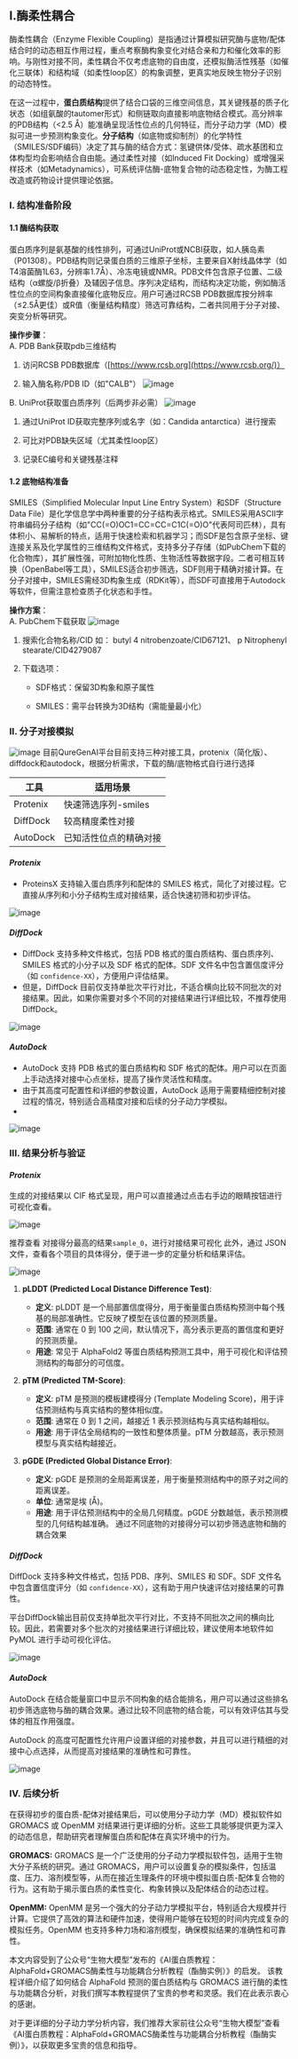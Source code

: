 ##  I.酶柔性耦合


酶柔性耦合（Enzyme Flexible Coupling）是指通过计算模拟研究酶与底物/配体结合时的动态相互作用过程，重点考察酶构象变化对结合亲和力和催化效率的影响。与刚性对接不同，柔性耦合不仅考虑底物的自由度，还模拟酶活性残基（如催化三联体）和结构域（如柔性loop区）的构象调整，更真实地反映生物分子识别的动态特性。

在这一过程中，**蛋白质结构**提供了结合口袋的三维空间信息，其关键残基的质子化状态（如组氨酸的tautomer形式）和侧链取向直接影响底物结合模式。高分辨率的PDB结构（<2.5 Å）能准确呈现活性位点的几何特征，而分子动力学（MD）模拟可进一步预测构象变化。**分子结构**（如底物或抑制剂）的化学特性（SMILES/SDF编码）决定了其与酶的结合方式：氢键供体/受体、疏水基团和立体构型均会影响结合自由能。通过柔性对接（如Induced Fit Docking）或增强采样技术（如Metadynamics），可系统评估酶-底物复合物的动态稳定性，为酶工程改造或药物设计提供理论依据。

### I. 结构准备阶段
#### 1.1 酶结构获取

蛋白质序列是氨基酸的线性排列，可通过UniProt或NCBI获取，如人胰岛素（P01308）。PDB结构则记录蛋白质的三维原子坐标，主要来自X射线晶体学（如T4溶菌酶1L63，分辨率1.7Å）、冷冻电镜或NMR。PDB文件包含原子位置、二级结构（α螺旋/β折叠）及辅因子信息。序列决定结构，而结构决定功能，例如酶活性位点的空间构象直接催化底物反应。用户可通过RCSB PDB数据库按分辨率（≤2.5Å更佳）或R值（衡量结构精度）筛选可靠结构，二者共同用于分子对接、突变分析等研究。

**操作步骤**：  
A. PDB Bank获取pdb三维结构

1. 访问RCSB PDB数据库（[https://www.rcsb.org](https://www.rcsb.org/)）
    
2. 输入酶名称/PDB ID（如"CALB"）
    ![image](../images/workshop_image/截屏2025_07_16_下午5_20_04.png)



B. UniProt获取蛋白质序列（后两步非必需）
![image](../images/workshop_image/截屏2025_07_16_下午5_26_55.png)

1. 通过UniProt ID获取完整序列或名字（如：Candida antarctica）进行搜索
    
2. 可比对PDB缺失区域（尤其柔性loop区）
    
3. 记录EC编号和关键残基注释


#### 1.2 底物结构准备

SMILES（Simplified Molecular Input Line Entry System）和SDF（Structure Data File）是化学信息学中两种重要的分子结构表示格式。SMILES采用ASCII字符串编码分子结构（如"CC(=O)OC1=CC=CC=C1C(=O)O"代表阿司匹林），具有体积小、易解析的特点，适用于快速检索和机器学习；而SDF是包含原子坐标、键连接关系及化学属性的三维结构文件格式，支持多分子存储（如PubChem下载的化合物库），其扩展性强，可附加物化性质、生物活性等数据字段。二者可相互转换（OpenBabel等工具），SMILES适合初步筛选，SDF则用于精确对接计算。在分子对接中，SMILES需经3D构象生成（RDKit等），而SDF可直接用于Autodock等软件，但需注意检查质子化状态和手性。

**操作方案**：  
A. PubChem下载获取
![image](../images/workshop_image/截屏2025_07_16_下午5_37_43.png)

1. 搜索化合物名称/CID
    如： butyl 4 nitrobenzoate/CID67121、 p Nitrophenyl stearate/CID4279087
    
     
2. 下载选项：
    
    - SDF格式：保留3D构象和原子属性
        
    - SMILES：需平台转换为3D结构（需能量最小化）



### II. 分子对接模拟

![image](../images/workshop_image/截屏2025_07_16_下午5_39_08.png)
目前QureGenAI平台目前支持三种对接工具，protenix（简化版）、diffdock和autodock，根据分析需求，下载的酶/底物格式自行进行选择

| 工具       | 适用场景          |
| -------- | ------------- |
| Protenix | 快速筛选序列-smiles |
| DiffDock | 较高精度柔性对接      |
| AutoDock | 已知活性位点的精确对接   |

#### *Protenix*

- ProteinsX 支持输入蛋白质序列和配体的 SMILES 格式，简化了对接过程。它直接从序列和小分子结构生成对接结果，适合快速初筛和初步评估。

![image](../images/workshop_image/截屏2025_07_16_下午5_40_06.png)

#### *DiffDock*

- DiffDock 支持多种文件格式，包括 PDB 格式的蛋白质结构、蛋白质序列、SMILES 格式的小分子以及 SDF 格式的配体。SDF 文件名中包含置信度评分（如 `confidence-XX`），方便用户评估结果。
- 但是，DiffDock 目前仅支持单批次平行对比，不适合横向比较不同批次的对接结果。因此，如果你需要对多个不同的对接结果进行详细比较，不推荐使用 DiffDock。

![image](../images/workshop_image/截屏2025_07_16_下午5_40_57.png)



#### *AutoDock*

- AutoDock 支持 PDB 格式的蛋白质结构和 SDF 格式的配体。用户可以在页面上手动选择对接中心点坐标，提高了操作灵活性和精度。
- 由于其高度可配置性和详细的参数设置，AutoDock 适用于需要精细控制对接过程的情况，特别适合高精度对接和后续的分子动力学模拟。
- 
![image](../images/workshop_image/截屏2025_07_16_下午5_43_49.png)


### III. 结果分析与验证

#### *Protenix*

生成的对接结果以 CIF 格式呈现，用户可以直接通过点击右手边的眼睛按钮进行可视化查看。

![image](../images/workshop_image/截屏2025_07_16_下午5_44_49.png)


推荐查看 对接得分最高的结果`sample_0`，进行对接结果可视化
此外，通过 JSON 文件，查看各个项目的具体得分，便于进一步的定量分析和结果评估。

![image](../images/workshop_image/截屏2025_07_16_下午5_45_15.png)
1. **pLDDT (Predicted Local Distance Difference Test)**:
    
    - **定义**: pLDDT 是一个局部置信度得分，用于衡量蛋白质结构预测中每个残基的局部准确性。它反映了模型在该位置的预测质量。
    - **范围**: 通常在 0 到 100 之间，默认情况下，高分表示更高的置信度和更好的预测质量。
    - **用途**: 常见于 AlphaFold2 等蛋白质结构预测工具中，用于可视化和评估预测结构的每部分的可信度。
2. **pTM (Predicted TM-Score)**:
    
    - **定义**: pTM 是预测的模板建模得分 (Template Modeling Score)，用于评估预测结构与真实结构的整体相似度。
    - **范围**: 通常在 0 到 1 之间，越接近 1 表示预测结构与真实结构越相似。
    - **用途**: 用于评估全局结构的一致性和整体质量。pTM 分数越高，表示预测模型与真实结构越接近。
3. **pGDE (Predicted Global Distance Error)**:
    
    - **定义**: pGDE 是预测的全局距离误差，用于衡量预测结构中的原子对之间的距离误差。
    - **单位**: 通常是埃 (Å)。
    - **用途**: 用于评估预测结构中的全局几何精度。pGDE 分数越低，表示预测模型的几何结构越准确。
通过不同底物的对接得分可以初步筛选底物和酶的耦合效果


#### *DiffDock*
DiffDock 支持多种文件格式，包括 PDB、序列、SMILES 和 SDF。SDF 文件名中包含置信度评分（如 `confidence-XX`），这有助于用户快速评估对接结果的可靠性。

平台DiffDock输出目前仅支持单批次平行对比，不支持不同批次之间的横向比较。因此，若需要对多个批次的对接结果进行详细比较，建议使用本地软件如 PyMOL 进行手动可视化评估。

![image](../images/workshop_image/截屏2025_07_16_下午5_47_39.png)




#### *AutoDock*
AutoDock 在结合能量窗口中显示不同构象的结合能排名，用户可以通过这些排名初步筛选底物与酶的耦合效果。通过比较不同底物的结合能，可以有效评估其与受体的相互作用强度。

AutoDock 的高度可配置性允许用户设置详细的对接参数，并且可以进行精细的对接中心点选择，从而提高对接结果的准确性和可靠性。

![image](../images/workshop_image/截屏2025_07_16_下午5_49_06.png)

### IV. 后续分析

在获得初步的蛋白质-配体对接结果后，可以使用分子动力学（MD）模拟软件如 GROMACS 或 OpenMM 对结果进行更详细的分析。这些工具能够提供更为深入的动态信息，帮助研究者理解蛋白质和配体在真实环境中的行为。

**GROMACS:** GROMACS 是一个广泛使用的分子动力学模拟软件包，适用于生物大分子系统的研究。通过 GROMACS，用户可以设置复杂的模拟条件，包括温度、压力、溶剂模型等，从而在接近生理条件的环境中模拟蛋白质-配体复合物的行为。这有助于揭示蛋白质的柔性变化、构象转换以及配体结合的动态过程。

**OpenMM:** OpenMM 是另一个强大的分子动力学模拟平台，特别适合大规模并行计算。它提供了高效的算法和硬件加速，使得用户能够在较短的时间内完成复杂的模拟任务。OpenMM 也支持多种力场和溶剂模型，确保模拟结果的准确性和可靠性。


本文内容受到了公众号“生物大模型”发布的《AI蛋白质教程：AlphaFold+GROMACS酶柔性与功能耦合分析教程（酯酶实例）》的启发。
该教程详细介绍了如何结合 AlphaFold 预测的蛋白质结构与 GROMACS 进行酶的柔性与功能耦合分析，对我们撰写本教程提供了宝贵的参考和灵感。我们在此表示衷心的感谢。

对于更详细的分子动力学分析内容，我们推荐大家前往公众号“生物大模型”查看《AI蛋白质教程：AlphaFold+GROMACS酶柔性与功能耦合分析教程（酯酶实例）》，以获取更多宝贵的信息和指导。


